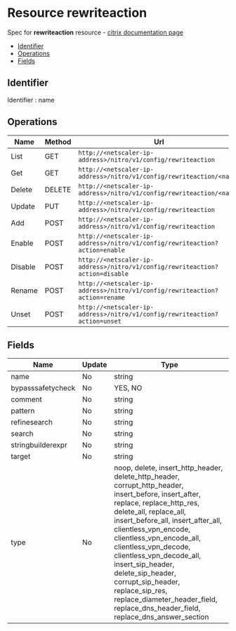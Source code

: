 # Resource rewriteaction

Spec for **rewriteaction** resource - [citrix documentation page](https://developer-docs.citrix.com/projects/netscaler-nitro-api/en/11.0/configuration/rewrite/rewriteaction/rewriteaction/)

- [Identifier](#identifier)
- [Operations](#operations)
- [Fields](#fields)

## Identifier

Identifier : name

## Operations

| Name | Method | Url |
|----|----|----|
| List | GET | `http://<netscaler-ip-address>/nitro/v1/config/rewriteaction` |
| Get | GET | `http://<netscaler-ip-address>/nitro/v1/config/rewriteaction/<name>` |
| Delete | DELETE | `http://<netscaler-ip-address>/nitro/v1/config/rewriteaction/<name>` |
| Update | PUT | `http://<netscaler-ip-address>/nitro/v1/config/rewriteaction` |
| Add | POST | `http://<netscaler-ip-address>/nitro/v1/config/rewriteaction` |
| Enable | POST | `http://<netscaler-ip-address>/nitro/v1/config/rewriteaction?action=enable` |
| Disable | POST | `http://<netscaler-ip-address>/nitro/v1/config/rewriteaction?action=disable` |
| Rename | POST | `http://<netscaler-ip-address>/nitro/v1/config/rewriteaction?action=rename` |
| Unset | POST | `http://<netscaler-ip-address>/nitro/v1/config/rewriteaction?action=unset` |

## Fields

| Name | Update | Type |
|----|----|----|
| name | No | string |
| bypasssafetycheck | No | YES, NO |
| comment | No | string |
| pattern | No | string |
| refinesearch | No | string |
| search | No | string |
| stringbuilderexpr | No | string |
| target | No | string |
| type | No | noop, delete, insert_http_header, delete_http_header, corrupt_http_header, insert_before, insert_after, replace, replace_http_res, delete_all, replace_all, insert_before_all, insert_after_all, clientless_vpn_encode, clientless_vpn_encode_all, clientless_vpn_decode, clientless_vpn_decode_all, insert_sip_header, delete_sip_header, corrupt_sip_header, replace_sip_res, replace_diameter_header_field, replace_dns_header_field, replace_dns_answer_section |

